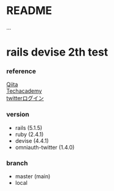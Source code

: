 # README
...

# rails devise 2th test
### reference
[Qiita](https://qiita.com/cigalecigales/items/f4274088f20832252374)  
[Techacademy](https://techacademy.jp/magazine/7336)  
[twitterログイン](http://freesworder.net/rails-twitter/)

### version
- rails (5.1.5)
- ruby (2.4.1)
- devise (4.4.1)
- omniauth-twitter (1.4.0)


### branch
- master (main)
- local
